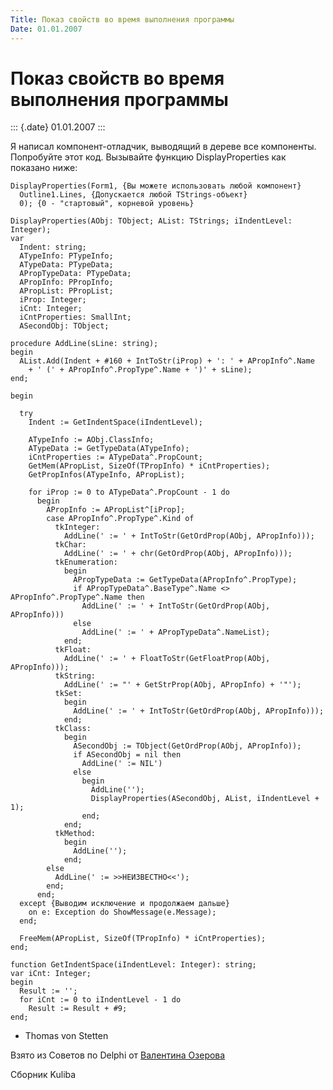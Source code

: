 ```yaml
---
Title: Показ свойств во время выполнения программы
Date: 01.01.2007
---
```



Показ свойств во время выполнения программы
===========================================

::: {.date}
01.01.2007
:::

Я написал компонент-отладчик, выводящий в дереве все компоненты.
Попробуйте этот код. Вызывайте функцию DisplayProperties как показано
ниже:

    DisplayProperties(Form1, {Вы можете использовать любой компонент}
      Outline1.Lines, {Допускается любой TStrings-объект}
      0); {0 - "стартовый", корневой уровень}
     
    DisplayProperties(AObj: TObject; AList: TStrings; iIndentLevel: Integer);
    var
      Indent: string;
      ATypeInfo: PTypeInfo;
      ATypeData: PTypeData;
      APropTypeData: PTypeData;
      APropInfo: PPropInfo;
      APropList: PPropList;
      iProp: Integer;
      iCnt: Integer;
      iCntProperties: SmallInt;
      ASecondObj: TObject;
     
    procedure AddLine(sLine: string);
    begin
      AList.Add(Indent + #160 + IntToStr(iProp) + ': ' + APropInfo^.Name
        + ' (' + APropInfo^.PropType^.Name + ')' + sLine);
    end;
     
    begin
     
      try
        Indent := GetIndentSpace(iIndentLevel);
     
        ATypeInfo := AObj.ClassInfo;
        ATypeData := GetTypeData(ATypeInfo);
        iCntProperties := ATypeData^.PropCount;
        GetMem(APropList, SizeOf(TPropInfo) * iCntProperties);
        GetPropInfos(ATypeInfo, APropList);
     
        for iProp := 0 to ATypeData^.PropCount - 1 do
          begin
            APropInfo := APropList^[iProp];
            case APropInfo^.PropType^.Kind of
              tkInteger:
                AddLine(' := ' + IntToStr(GetOrdProp(AObj, APropInfo)));
              tkChar:
                AddLine(' := ' + chr(GetOrdProp(AObj, APropInfo)));
              tkEnumeration:
                begin
                  APropTypeData := GetTypeData(APropInfo^.PropType);
                  if APropTypeData^.BaseType^.Name <> APropInfo^.PropType^.Name then
                    AddLine(' := ' + IntToStr(GetOrdProp(AObj, APropInfo)))
                  else
                    AddLine(' := ' + APropTypeData^.NameList);
                end;
              tkFloat:
                AddLine(' := ' + FloatToStr(GetFloatProp(AObj, APropInfo)));
              tkString:
                AddLine(' := "' + GetStrProp(AObj, APropInfo) + '"');
              tkSet:
                begin
                  AddLine(' := ' + IntToStr(GetOrdProp(AObj, APropInfo)));
                end;
              tkClass:
                begin
                  ASecondObj := TObject(GetOrdProp(AObj, APropInfo));
                  if ASecondObj = nil then
                    AddLine(' := NIL')
                  else
                    begin
                      AddLine('');
                      DisplayProperties(ASecondObj, AList, iIndentLevel + 1);
                    end;
                end;
              tkMethod:
                begin
                  AddLine('');
                end;
            else
              AddLine(' := >>НЕИЗВЕСТНО<<');
            end;
          end;
      except {Выводим исключение и продолжаем дальше}
        on e: Exception do ShowMessage(e.Message);
      end;
     
      FreeMem(APropList, SizeOf(TPropInfo) * iCntProperties);
    end;
     
    function GetIndentSpace(iIndentLevel: Integer): string;
    var iCnt: Integer;
    begin
      Result := '';
      for iCnt := 0 to iIndentLevel - 1 do
        Result := Result + #9;
    end;

- Thomas von Stetten

Взято из Советов по Delphi от [Валентина Озерова](mailto:webmaster@webinspector.com)

Сборник Kuliba
